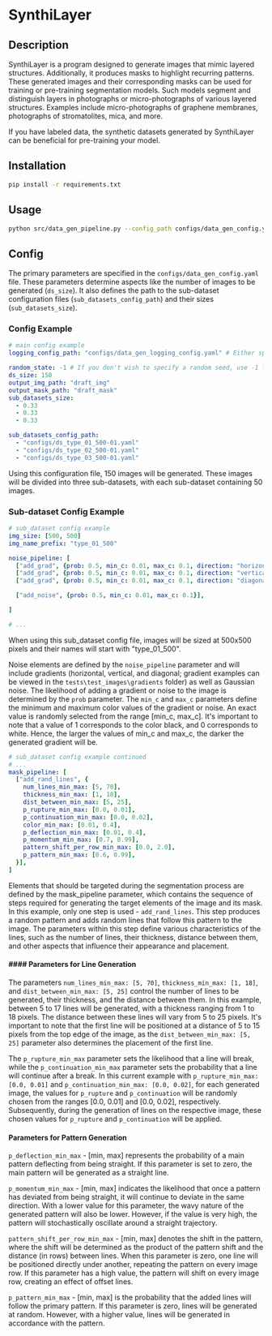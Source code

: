 # SynthiLayer

## Description

SynthiLayer is a program designed to generate images that mimic layered structures. Additionally, it produces masks to highlight recurring patterns. These generated images and their corresponding masks can be used for training or pre-training segmentation models. Such models segment and distinguish layers in photographs or micro-photographs of various layered structures. Examples include micro-photographs of graphene membranes, photographs of stromatolites, mica, and more. 

If you have labeled data, the synthetic datasets generated by SynthiLayer can be beneficial for pre-training your model.

## Installation
```bash
pip install -r requirements.txt
```

## Usage
```bash
python src/data_gen_pipeline.py --config_path configs/data_gen_config.yaml
```

## Config
The primary parameters are specified in the `configs/data_gen_config.yaml` file. These parameters determine aspects like the number of images to be generated (`ds_size`). It also defines the path to the sub-dataset configuration files (`sub_datasets_config_path`) and their sizes (`sub_datasets_size`).

### Config Example
```yaml
# main config example
logging_config_path: "configs/data_gen_logging_config.yaml" # Either specify the logging_config_path or use "default"

random_state: -1 # If you don't wish to specify a random seed, use -1 for this field
ds_size: 150
output_img_path: "draft_img"
output_mask_path: "draft_mask"
sub_datasets_size: 
  - 0.33
  - 0.33
  - 0.33

sub_datasets_config_path:
  - "configs/ds_type_01_500-01.yaml"
  - "configs/ds_type_02_500-01.yaml"
  - "configs/ds_type_03_500-01.yaml"
```
Using this configuration file, 150 images will be generated. These images will be divided into three sub-datasets, with each sub-dataset containing 50 images.

### Sub-dataset Config Example
```yaml
# sub_dataset config example
img_size: [500, 500]
img_name_prefix: "type_01_500"

noise_pipeline: [
  ["add_grad", {prob: 0.5, min_c: 0.01, max_c: 0.1, direction: "horizontal"}],
  ["add_grad", {prob: 0.5, min_c: 0.01, max_c: 0.1, direction: "vertical"}],
  ["add_grad", {prob: 0.5, min_c: 0.01, max_c: 0.1, direction: "diagonal"}],

  ["add_noise", {prob: 0.5, min_c: 0.01, max_c: 0.1}],

]

# ...
```
When using this sub_dataset config file, images will be sized at 500x500 pixels and their names will start with "type_01_500". 

Noise elements are defined by the `noise_pipeline` parameter and will include gradients (horizontal, vertical, and diagonal; gradient examples can be viewed in the `tests\test_images\gradients` folder) as well as Gaussian noise. The likelihood of adding a gradient or noise to the image is determined by the `prob` parameter. The `min_c` and `max_c` parameters define the minimum and maximum color values of the gradient or noise. An exact value is randomly selected from the range [min_c, max_c]. It's important to note that a value of 1 corresponds to the color black, and 0 corresponds to white. Hence, the larger the values of min_c and max_c, the darker the generated gradient will be.

```yaml
# sub_dataset config example continued
# ...
mask_pipeline: [
  ["add_rand_lines", {
    num_lines_min_max: [5, 70],
    thickness_min_max: [1, 18],
    dist_between_min_max: [5, 25],
    p_rupture_min_max: [0.0, 0.01],
    p_continuation_min_max: [0.0, 0.02],
    color_min_max: [0.01, 0.4],
    p_deflection_min_max: [0.01, 0.4], 
    p_momentum_min_max: [0.7, 0.99],
    pattern_shift_per_row_min_max: [0.0, 2.0],
    p_pattern_min_max: [0.6, 0.99],
  }],
]
```

Elements that should be targeted during the segmentation process are defined by the mask_pipeline parameter, which contains the sequence of steps required for generating the target elements of the image and its mask. In this example, only one step is used - `add_rand_lines`. This step produces a random pattern and adds random lines that follow this pattern to the image. The parameters within this step define various characteristics of the lines, such as the number of lines, their thickness, distance between them, and other aspects that influence their appearance and placement.

 

#### #### Parameters for Line Generation

The parameters `num_lines_min_max: [5, 70]`, `thickness_min_max: [1, 18]`, and `dist_between_min_max: [5, 25]` control the number of lines to be generated, their thickness, and the distance between them. In this example, between 5 to 17 lines will be generated, with a thickness ranging from 1 to 18 pixels. The distance between these lines will vary from 5 to 25 pixels. It's important to note that the first line will be positioned at a distance of 5 to 15 pixels from the top edge of the image, as the `dist_between_min_max: [5, 25]` parameter also determines the placement of the first line.

The `p_rupture_min_max` parameter sets the likelihood that a line will break, while the `p_continuation_min_max` parameter sets the probability that a line will continue after a break. In this current example with `p_rupture_min_max: [0.0, 0.01]` and `p_continuation_min_max: [0.0, 0.02]`, for each generated image, the values for `p_rupture` and `p_continuation` will be randomly chosen from the ranges [0.0, 0.01] and [0.0, 0.02], respectively. Subsequently, during the generation of lines on the respective image, these chosen values for `p_rupture` and `p_continuation` will be applied.

#### Parameters for Pattern Generation

`p_deflection_min_max` - [min, max] represents the probability of a main pattern deflecting from being straight. If this parameter is set to zero, the main pattern will be generated as a straight line.

`p_momentum_min_max` - [min, max] indicates the likelihood that once a pattern has deviated from being straight, it will continue to deviate in the same direction. With a lower value for this parameter, the wavy nature of the generated pattern will also be lower. However, if the value is very high, the pattern will stochastically oscillate around a straight trajectory.

`pattern_shift_per_row_min_max` - [min, max] denotes the shift in the pattern, where the shift will be determined as the product of the pattern shift and the distance (in rows) between lines. When this parameter is zero, one line will be positioned directly under another, repeating the pattern on every image row. If this parameter has a high value, the pattern will shift on every image row, creating an effect of offset lines.

`p_pattern_min_max` - [min, max] is the probability that the added lines will follow the primary pattern. If this parameter is zero, lines will be generated at random. However, with a higher value, lines will be generated in accordance with the pattern.
